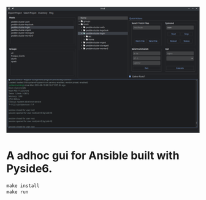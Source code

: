 ![screenshot](src/image.png "Title")

# A adhoc gui for Ansible built with Pyside6.

```shell
make install
make run
```
